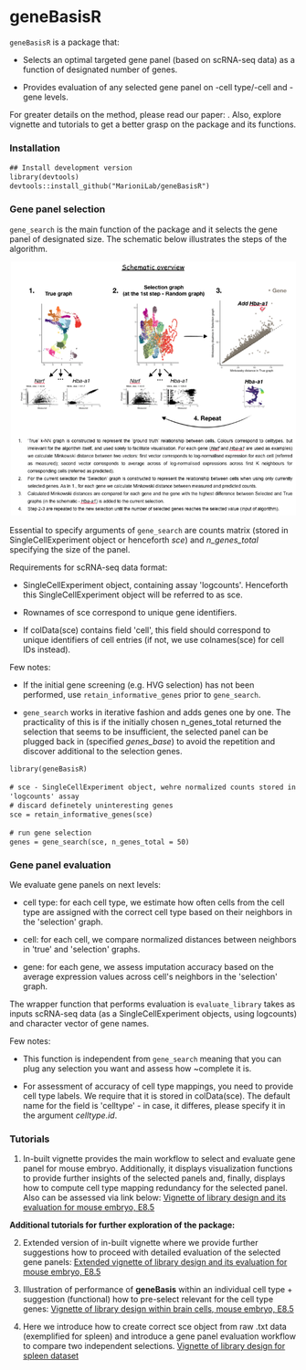 # geneBasisR

`geneBasisR` is a package that:

- Selects an optimal targeted gene panel (based on scRNA-seq data) as a function of designated number of genes. 

- Provides evaluation of any selected gene panel on -cell type/-cell and -gene levels. 

For greater details on the method, please read our paper: . Also, explore vignette and tutorials to get a better grasp on the package and its functions.

### Installation

```
## Install development version
library(devtools)
devtools::install_github("MarioniLab/geneBasisR") 
```


### Gene panel selection

`gene_search` is the main function of the package and it selects the gene panel of designated size. The schematic below illustrates the steps of the algorithm.

<p align="center">
  <img src="geneBasis_cartoon.png" width="500">
</p>

Essential to specify arguments of `gene_search` are counts matrix (stored in SingleCellExperiment object or henceforth *sce*) and *n_genes_total* specifying the size of the panel. 

Requirements for scRNA-seq data format:

- SingleCellExperiment object, containing assay 'logcounts'. Henceforth this SingleCellExperiment object will be referred to as sce.

- Rownames of sce correspond to unique gene identifiers.

- If colData(sce) contains field 'cell', this field should correspond to unique identifiers of cell entries (if not, we use colnames(sce) for cell IDs instead).

Few notes:

- If the initial gene screening (e.g. HVG selection) has not been performed, use `retain_informative_genes` prior to `gene_search`.

- `gene_search` works in iterative fashion and adds genes one by one. The practicality of this is if the initially chosen n_genes_total returned the selection that seems to be insufficient, the selected panel can be plugged back in (specified *genes_base*) to avoid the repetition and discover additional to the selection genes.


```
library(geneBasisR)

# sce - SingleCellExperiment object, wehre normalized counts stored in 'logcounts' assay
# discard definetely uninteresting genes
sce = retain_informative_genes(sce)

# run gene selection
genes = gene_search(sce, n_genes_total = 50)

```

### Gene panel evaluation

We evaluate gene panels on next levels:

- cell type: for each cell type, we estimate how often cells from the cell type are assigned with the correct cell type based on their neighbors in the 'selection' graph.

- cell: for each cell, we compare normalized distances between neighbors in 'true' and 'selection' graphs. 

- gene: for each gene, we assess imputation accuracy based on the average expression values across cell's neighbors in the 'selection' graph.

The wrapper function that performs evaluation is `evaluate_library` takes as inputs scRNA-seq data (as a SingleCellExperiment objects, using logcounts) and character vector of gene names.

Few notes:

- This function is independent from `gene_search` meaning that you can plug any selection you want and assess how ~complete it is.

- For assessment of accuracy of cell type mappings, you need to provide cell type labels. We require that it is stored in colData(sce). The default name for the field is 'celltype' - in case, it differes, please specify it in the argument *celltype.id*.


### Tutorials

1. In-built vignette provides the main workflow to select and evaluate gene panel for mouse embryo. Additionally, it displays visualization functions to provide further insights of the selected panels and, finally, displays how to compute cell type mapping redundancy for the selected panel. Also can be assessed via link below:
[Vignette of library design and its evaluation for mouse embryo, E8.5](https://rawcdn.githack.com/MarioniLab/geneBasis_tutorials/b692ca1939937535204ee55a34ecc6ab3f9b2e41/geneBasis_mouseEmbryo.html)


**Additional tutorials for further exploration of the package:**

2. Extended version of in-built vignette where we provide further suggestions how to proceed with detailed evaluation of the selected gene panels: [Extended vignette of library design and its evaluation for mouse embryo, E8.5](https://rawcdn.githack.com/MarioniLab/geneBasis_tutorials/eb746577190c2326e311a1289eb8f779dd4f9e9f/geneBasis_mouseEmbryo_extended.html)

3. Illustration of performance of **geneBasis** within an individual cell type + suggestion (functional) how to pre-select relevant for the cell type genes:
[Vignette of library design within brain cells, mouse embryo, E8.5](https://rawcdn.githack.com/MarioniLab/geneBasis_tutorials/eb746577190c2326e311a1289eb8f779dd4f9e9f/geneBasis_mouseEmbryo_within_celltype.html)

4. Here we introduce how to create correct sce object from raw .txt data (exemplified for spleen) and introduce a gene panel evaluation workflow to compare two independent selections. [Vignette of library design for spleen dataset](https://rawcdn.githack.com/MarioniLab/geneBasis_tutorials/055b5e181c5cbe99f7aa0c3f655c38cd06ac942e/geneBasis_spleen.html)



